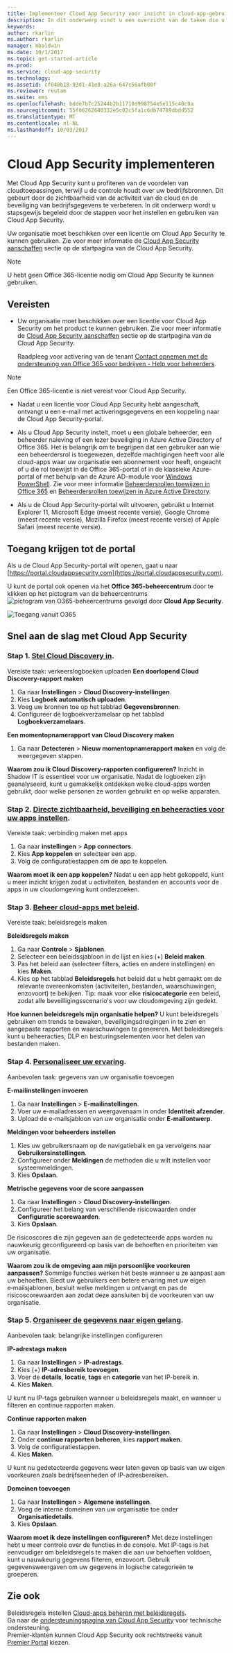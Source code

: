```yaml
---
title: Implementeer Cloud App Security voor inzicht in cloud-app-gebruik en controle | Microsoft-documenten
description: In dit onderwerp vindt u een overzicht van de taken die u moet uitvoeren om aan de slag te gaan met Cloud App Security.
keywords: 
author: rkarlin
ms.author: rkarlin
manager: mbaldwin
ms.date: 10/1/2017
ms.topic: get-started-article
ms.prod: 
ms.service: cloud-app-security
ms.technology: 
ms.assetid: cf040b18-93d1-41e8-a26a-647c56afb00f
ms.reviewer: reutam
ms.suite: ems
ms.openlocfilehash: bdde7b7c25244b2b11710d998754e5e115c40c9a
ms.sourcegitcommit: 55f06262640332e5c02c5fa1c6db74789dbdd552
ms.translationtype: MT
ms.contentlocale: nl-NL
ms.lasthandoff: 10/03/2017
---
```

# <a name="deploy-cloud-app-security"></a>Cloud App Security implementeren
Met Cloud App Security kunt u profiteren van de voordelen van cloudtoepassingen, terwijl u de controle houdt over uw bedrijfsbronnen. Dit gebeurt door de zichtbaarheid van de activiteit van de cloud en de beveiliging van bedrijfsgegevens te verbeteren. In dit onderwerp wordt u stapsgewijs begeleid door de stappen voor het instellen en gebruiken van Cloud App Security.  

Uw organisatie moet beschikken over een licentie om Cloud App Security te kunnen gebruiken. Zie voor meer informatie de [Cloud App Security aanschaffen](https://www.microsoft.com/cloud-platform/cloud-app-security) sectie op de startpagina van de Cloud App Security.  

>[!NOTE]
>U hebt geen Office 365-licentie nodig om Cloud App Security te kunnen gebruiken.  

## <a name="prerequisites"></a>Vereisten  
  
-   Uw organisatie moet beschikken over een licentie voor Cloud App Security om het product te kunnen gebruiken. Zie voor meer informatie de [Cloud App Security aanschaffen](https://www.microsoft.com/cloud-platform/cloud-app-security) sectie op de startpagina van de Cloud App Security.  
  
     Raadpleeg voor activering van de tenant [Contact opnemen met de ondersteuning van Office 365 voor bedrijven - Help voor beheerders](https://support.office.com/article/Contact-Office-365-for-business-support-Admin-Help-32a17ca7-6fa0-4870-8a8d-e25ba4ccfd4b).  
  
> [!NOTE] 
> Een Office 365-licentie is niet vereist voor Cloud App Security.  
  
-   Nadat u een licentie voor Cloud App Security hebt aangeschaft, ontvangt u een e-mail met activeringsgegevens en een koppeling naar de Cloud App Security-portal.  
  
-   Als u Cloud App Security instelt, moet u een globale beheerder, een beheerder naleving of een lezer beveiliging in Azure Active Directory of Office 365. Het is belangrijk om te begrijpen dat een gebruiker aan wie een beheerdersrol is toegewezen, dezelfde machtigingen heeft voor alle cloud-apps waar uw organisatie een abonnement voor heeft, ongeacht of u die rol toewijst in de Office 365-portal of in de klassieke Azure-portal of met behulp van de Azure AD-module voor [Windows PowerShell](https://technet.microsoft.com/library/mt736914.aspx). Zie voor meer informatie [Beheerdersrollen toewijzen in Office 365](https://support.office.com/article/Assigning-admin-roles-in-Office-365-eac4d046-1afd-4f1a-85fc-8219c79e1504) en [Beheerdersrollen toewijzen in Azure Active Directory](https://azure.microsoft.com/documentation/articles/active-directory-assign-admin-roles/).  
  
-   Als u de Cloud App Security-portal wilt uitvoeren, gebruikt u Internet Explorer 11, Microsoft Edge (meest recente versie), Google Chrome (meest recente versie), Mozilla Firefox (meest recente versie) of Apple Safari (meest recente versie).  

## <a name="to-access-the-portal"></a>Toegang krijgen tot de portal

Als u de Cloud App Security-portal wilt openen, gaat u naar [https://portal.cloudappsecurity.com](https://portal.cloudappsecurity.com).  
  
U kunt de portal ook openen via het **Office 365-beheercentrum** door te klikken op het pictogram van de beheercentrums ![pictogram van O365-beheercentrums](./media/o365-admin-centers-icon.png "pictogram van O365-beheercentrums") gevolgd door **Cloud App Security**.  
  
![Toegang vanuit O365](./media/access-from-o365.png "Toegang vanuit O365")  
  



## <a name="get-started-quickly-with-cloud-app-security"></a>Snel aan de slag met Cloud App Security  

 

### <a name="step-1-set-up-cloud-discoveryset-up-cloud-discoverymd"></a>Stap 1. [Stel Cloud Discovery in](set-up-cloud-discovery.md).
Vereiste taak: verkeerslogboeken uploaden **Een doorlopend Cloud Discovery-rapport maken**

 1. Ga naar **Instellingen** > **Cloud Discovery-instellingen**.
 2. Kies **Logboek automatisch uploaden**.
 3. Voeg uw bronnen toe op het tabblad **Gegevensbronnen**.
 4. Configureer de logboekverzamelaar op het tabblad **Logboekverzamelaars**.
 
**Een momentopnamerapport van Cloud Discovery maken**

 1. Ga naar **Detecteren** > **Nieuw momentopnamerapport maken** en volg de weergegeven stappen.

**Waarom zou ik Cloud Discovery-rapporten configureren?**
Inzicht in Shadow IT is essentieel voor uw organisatie.
Nadat de logboeken zijn geanalyseerd, kunt u gemakkelijk ontdekken welke cloud-apps worden gebruikt, door welke personen ze worden gebruikt en op welke apparaten.


### <a name="step-2-set-instant-visibility-protection-and-governance-actions-for-your-appsenable-instant-visibility-protection-and-governance-actions-for-your-appsmd"></a>Stap 2. [Directe zichtbaarheid, beveiliging en beheeracties voor uw apps instellen](enable-instant-visibility-protection-and-governance-actions-for-your-apps.md).
Vereiste taak: verbinding maken met apps

1. Ga naar **instellingen** > **App connectors**.
2. Kies **App koppelen** en selecteer een app.
3. Volg de configuratiestappen om de app te koppelen.

**Waarom moet ik een app koppelen?**
Nadat u een app hebt gekoppeld, kunt u meer inzicht krijgen zodat u activiteiten, bestanden en accounts voor de apps in uw cloudomgeving kunt onderzoeken.


### <a name="step-3-control-cloud-apps-with-policiescontrol-cloud-apps-with-policiesmd"></a>Stap 3. [Beheer cloud-apps met beleid](control-cloud-apps-with-policies.md).
Vereiste taak: beleidsregels maken

**Beleidsregels maken**

1. Ga naar **Controle** > **Sjablonen**.
2. Selecteer een beleidssjabloon in de lijst en kies (+) **Beleid maken**.
3. Pas het beleid aan (selecteer filters, acties en andere instellingen) en kies **Maken**.
4. Kies op het tabblad **Beleidsregels** het beleid dat u hebt gemaakt om de relevante overeenkomsten (activiteiten, bestanden, waarschuwingen, enzovoort) te bekijken.
 Tip: maak voor elke **risicocategorie** een beleid, zodat alle beveilligingsscenario's voor uw cloudomgeving zijn gedekt.

**Hoe kunnen beleidsregels mijn organisatie helpen?**
U kunt beleidsregels gebruiken om trends te bewaken, beveiligingsdreigingen in te zien en aangepaste rapporten en waarschuwingen te genereren. Met beleidsregels kunt u beheeracties, DLP en besturingselementen voor het delen van bestanden maken.


### <a name="step-4-personalize-your-experiencemail-settingsmd"></a>Stap 4. [Personaliseer uw ervaring](mail-settings.md).
Aanbevolen taak: gegevens van uw organisatie toevoegen

**E-mailinstellingen invoeren**

1. Ga naar **Instellingen** > **E-mailinstellingen**.
2. Voer uw e-mailadressen en weergavenaam in onder **Identiteit afzender**.
3. Upload de e-mailsjabloon van uw organisatie onder **E‑mailontwerp**.

**Meldingen voor beheerders instellen**

1. Kies uw gebruikersnaam op de navigatiebalk en ga vervolgens naar **Gebruikersinstellingen**.
2. Configureer onder **Meldingen** de methoden die u wilt instellen voor systeemmeldingen.
3. Kies **Opslaan**.

**Metrische gegevens voor de score aanpassen**

1. Ga naar **Instellingen** > **Cloud Discovery-instellingen**.
2. Configureer het belang van verschillende risicowaarden onder **Configuratie scorewaarden**.
3. Kies **Opslaan**.

De risicoscores die zijn gegeven aan de gedetecteerde apps worden nu nauwkeurig geconfigureerd op basis van de behoeften en prioriteiten van uw organisatie.

**Waarom zou ik de omgeving aan mijn persoonlijke voorkeuren aanpassen?**
Sommige functies werken het beste wanneer u ze aanpast aan uw behoeften. Biedt uw gebruikers een betere ervaring met uw eigen e‑mailsjablonen, besluit welke meldingen u ontvangt en pas de risicoscorewaarden aan zodat deze aansluiten bij de voorkeuren van uw organisatie.


### <a name="step-5-organize-the-data-according-to-your-needsip-tagsmd"></a>Stap 5. [Organiseer de gegevens naar eigen gelang](ip-tags.md).
Aanbevolen taak: belangrijke instellingen configureren

**IP-adrestags maken**

1. Ga naar **Instellingen** > **IP-adrestags**.
2. Kies (+) **IP-adresbereik toevoegen**.
3. Voer de **details**, **locatie**, **tags** en **categorie** van het IP-bereik in.
4. Kies **Maken**.

 U kunt nu IP-tags gebruiken wanneer u beleidsregels maakt, en wanneer u filteren en continue rapporten maken.

**Continue rapporten maken**

1. Ga naar **Instellingen** > **Cloud Discovery-instellingen**.
2. Onder **continue rapporten beheren**, kies **rapport maken**.
3. Volg de configuratiestappen.
4. Kies **Maken**.

U kunt nu gedetecteerde gegevens weer laten geven op basis van uw eigen voorkeuren zoals bedrijfseenheden of IP-adresbereiken.

**Domeinen toevoegen**

1. Ga naar **Instellingen** > **Algemene instellingen**.
2. Voeg de interne domeinen van uw organisatie toe onder **Organisatiedetails**.
3. Kies **Opslaan**.

**Waarom moet ik deze instellingen configureren?**
Met deze instellingen hebt u meer controle over de functies in de console. Met IP-tags is het eenvoudiger om beleidsregels te maken die aan uw behoeften voldoen, kunt u nauwkeurig gegevens filteren, enzovoort. Gebruik gegevensweergaven om uw gegevens in logische categorieën te groeperen.
  

## <a name="see-also"></a>Zie ook

Beleidsregels instellen [Cloud-apps beheren met beleidsregels](control-cloud-apps-with-policies.md).    
Ga naar de [ondersteuningspagina van Cloud App Security](http://support.microsoft.com/oas/default.aspx?prid=16031) voor technische ondersteuning.   
Premier-klanten kunnen Cloud App Security ook rechtstreeks vanuit [Premier Portal](https://premier.microsoft.com/) kiezen.   
